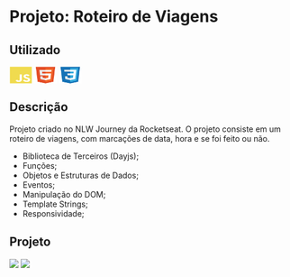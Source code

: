 # Projeto: Roteiro de Viagens

## Utilizado
<img align="center" alt="Mend-Js" height="30" width="40" src="https://raw.githubusercontent.com/devicons/devicon/master/icons/javascript/javascript-plain.svg"> <img align="center" alt="Mend-HTML" height="30" width="40" src="https://raw.githubusercontent.com/devicons/devicon/master/icons/html5/html5-original.svg"> <img align="center" alt="Mend-CSS" height="30" width="40" src="https://raw.githubusercontent.com/devicons/devicon/master/icons/css3/css3-original.svg">

## Descrição

Projeto criado no NLW Journey da Rocketseat. 
O projeto consiste em um roteiro de viagens, com marcações de data, hora e se foi feito ou não.

- Biblioteca de Terceiros (Dayjs);
- Funções;
- Objetos e Estruturas de Dados;
- Eventos;
- Manipulação do DOM;
- Template Strings;
- Responsividade;

## Projeto
<img src="https://i.ibb.co/cxjNc27/image.png" border="0">
<img src="https://i.ibb.co/vHQLgCJ/image.png" border="0">
